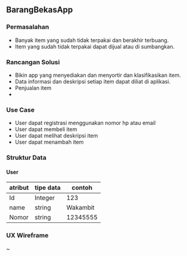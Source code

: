 ## BarangBekasApp
### Permasalahan
- Banyak item yang sudah tidak terpakai dan berakhir terbuang.
- Item yang sudah tidak terpakai dapat dijual atau di sumbangkan.
### Rancangan Solusi
- Bikin app yang menyediakan dan menyortir dan klasifikasikan item.
- Data informasi dan deskripsi setiap item dapat diliat di aplikasi.
- Penjualan item
-
### Use Case
- User dapat registrasi menggunakan nomor hp atau email
- User dapat membeli item
- User dapat melihat deskripsi item
- User dapat menambah item
### Struktur Data
#### User
|atribut | tipe data| contoh|
|---|---|---|
|Id| Integer| 123|
|name| string| Wakambit|
|Nomor| string| 12345555|

### UX Wireframe
~
